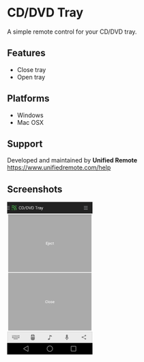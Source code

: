 # CD/DVD Tray
A simple remote control for your CD/DVD tray.

## Features
* Close tray
* Open tray

## Platforms
* Windows
* Mac OSX

## Support
Developed and maintained by **Unified Remote**  
https://www.unifiedremote.com/help

## Screenshots
<img src="screen.png" width="200" />
